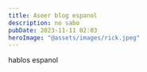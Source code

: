 ```yaml
---
title: Aseer blog espanol
description: no sabo
pubDate: 2023-11-11 02:03
heroImage: "@assets/images/rick.jpeg"
---
```

hablos espanol